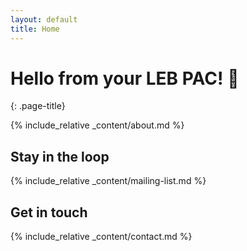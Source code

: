 ```yaml
---
layout: default
title: Home
---
```


# Hello from your LEB PAC! 👋
{: .page-title}

{% include_relative _content/about.md %}

<!-- **Our annual direct donation drive is open!**\
Please [donate to support activities at L'École Bilingue]({% link donate.html %}){:target="_blank"}.
{: .message-highlight} -->

## Stay in the loop
{% include_relative _content/mailing-list.md %}

## Get in touch
{% include_relative _content/contact.md %}